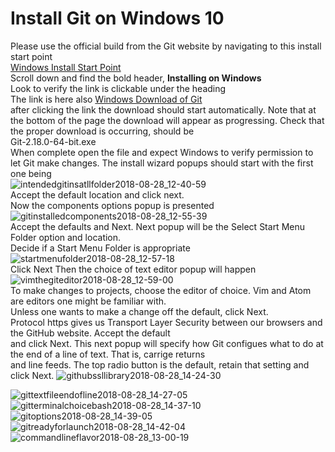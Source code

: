 # Install Git on Windows 10 #
Please use the official build from the Git website by navigating to this install start point  
[Windows Install Start Point](https://git-scm.com/book/en/v2/Getting-Started-Installing-Git)  
Scroll down and find the bold header, **Installing on Windows**  
Look to verify the link is clickable under the heading  
The link is here also [Windows Download of Git](https://git-scm.com/download/win)  
after clicking the link the download should start automatically.
Note that at the bottom of the page the download will appear as progressing.
Check that the proper download is occurring, should be  
Git-2.18.0-64-bit.exe  
When complete open the file and expect Windows to verify permission to let Git make changes.
The install wizard popups should start with the first one being  
![intendedgitinsatllfolder2018-08-28_12-40-59](https://user-images.githubusercontent.com/34219519/44803287-a4474600-ab83-11e8-969b-b2630fcab2ee.jpg)  
Accept the default location and click next.  
Now the components options popup is presented  
![gitinstalledcomponents2018-08-28_12-55-39](https://user-images.githubusercontent.com/34219519/44807684-c8a91f80-ab8f-11e8-8609-be0b2507f678.jpg)  
Accept the defaults and Next.
Next popup will be the Select Start Menu Folder option and location.  
Decide if a Start Menu Folder is appropriate  
![startmenufolder2018-08-28_12-57-18](https://user-images.githubusercontent.com/34219519/44852043-d0b49e00-ac27-11e8-8946-48c0dbf77e92.jpg)  
Click Next
Then the choice of text editor popup will happen  
![vimthegiteditor2018-08-28_12-59-00](https://user-images.githubusercontent.com/34219519/44883230-0e431680-ac7c-11e8-9d64-7740b58b0d6f.jpg)  
To make changes to projects, choose the editor of choice.  Vim and Atom are editors one might be familiar with.  
Unless one wants to make a change off the default, click Next.  
Protocol https gives us Transport Layer Security between our browsers and the GitHub website.  Accept the default  
and click Next.
This next popup will specify how Git configues what to do at the end of a line of text.  That is, carrige returns  
and line feeds. The top radio button is the default, retain that setting and click Next.
![githubssllibrary2018-08-28_14-24-30](https://user-images.githubusercontent.com/34219519/44883582-38490880-ac7d-11e8-9a36-d15128875974.jpg)  

![gittextfileendofline2018-08-28_14-27-05](https://user-images.githubusercontent.com/34219519/44883273-2c107b80-ac7c-11e8-9893-dd1a61f04e25.jpg)  
![gitterminalchoicebash2018-08-28_14-37-10](https://user-images.githubusercontent.com/34219519/44883443-c1ac0b00-ac7c-11e8-8061-63fe4e480633.jpg)  
![gitoptions2018-08-28_14-39-05](https://user-images.githubusercontent.com/34219519/44883625-60386c00-ac7d-11e8-8dd1-2f3cb62d85e0.jpg)  
![gitreadyforlaunch2018-08-28_14-42-04](https://user-images.githubusercontent.com/34219519/44914929-33c13600-acf7-11e8-9b1c-2540b13c46a4.jpg)  
![commandlineflavor2018-08-28_13-00-19](https://user-images.githubusercontent.com/34219519/44870926-fefda200-ac56-11e8-82ab-ee44d0976fa6.jpg)
